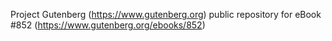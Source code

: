 Project Gutenberg (https://www.gutenberg.org) public repository for eBook #852 (https://www.gutenberg.org/ebooks/852)